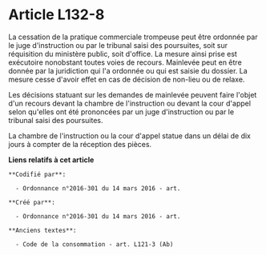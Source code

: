 # Article L132-8

La cessation de la pratique commerciale trompeuse peut être ordonnée par le juge d'instruction ou par le tribunal saisi des
poursuites, soit sur réquisition du ministère public, soit d'office. La mesure ainsi prise est exécutoire nonobstant toutes
voies de recours. Mainlevée peut en être donnée par la juridiction qui l'a ordonnée ou qui est saisie du dossier. La mesure
cesse d'avoir effet en cas de décision de non-lieu ou de relaxe.

Les décisions statuant sur les demandes de mainlevée peuvent faire l'objet d'un recours devant la chambre de l'instruction ou
devant la cour d'appel selon qu'elles ont été prononcées par un juge d'instruction ou par le tribunal saisi des poursuites.

La chambre de l'instruction ou la cour d'appel statue dans un délai de dix jours à compter de la réception des pièces.

**Liens relatifs à cet article**

	**Codifié par**:

	  - Ordonnance n°2016-301 du 14 mars 2016 - art.

	**Créé par**:

	  - Ordonnance n°2016-301 du 14 mars 2016 - art.

	**Anciens textes**:

	  - Code de la consommation - art. L121-3 (Ab)

